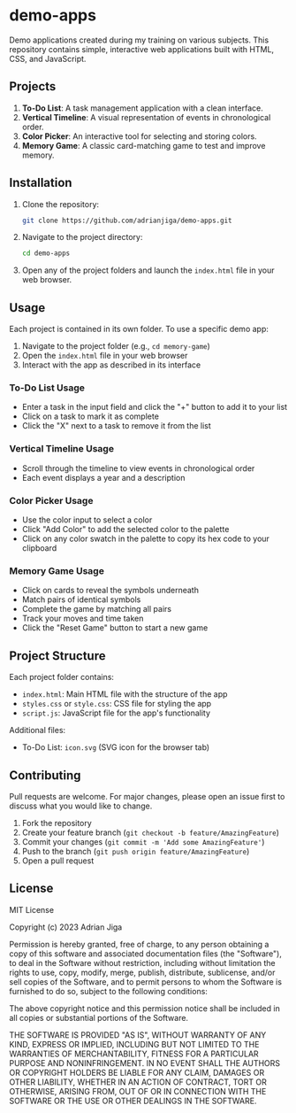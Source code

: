 # demo-apps

Demo applications created during my training on various subjects. This repository contains simple, interactive web applications built with HTML, CSS, and JavaScript.

## Projects

1. **To-Do List**: A task management application with a clean interface.
2. **Vertical Timeline**: A visual representation of events in chronological order.
3. **Color Picker**: An interactive tool for selecting and storing colors.
4. **Memory Game**: A classic card-matching game to test and improve memory.

## Installation

1. Clone the repository:
   ```bash
   git clone https://github.com/adrianjiga/demo-apps.git
   ```
2. Navigate to the project directory:
   ```bash
   cd demo-apps
   ```
3. Open any of the project folders and launch the `index.html` file in your web browser.

## Usage

Each project is contained in its own folder. To use a specific demo app:

1. Navigate to the project folder (e.g., `cd memory-game`)
2. Open the `index.html` file in your web browser
3. Interact with the app as described in its interface

### To-Do List Usage

- Enter a task in the input field and click the "+" button to add it to your list
- Click on a task to mark it as complete
- Click the "X" next to a task to remove it from the list

### Vertical Timeline Usage

- Scroll through the timeline to view events in chronological order
- Each event displays a year and a description

### Color Picker Usage

- Use the color input to select a color
- Click "Add Color" to add the selected color to the palette
- Click on any color swatch in the palette to copy its hex code to your clipboard

### Memory Game Usage

- Click on cards to reveal the symbols underneath
- Match pairs of identical symbols
- Complete the game by matching all pairs
- Track your moves and time taken
- Click the "Reset Game" button to start a new game

## Project Structure

Each project folder contains:

- `index.html`: Main HTML file with the structure of the app
- `styles.css` or `style.css`: CSS file for styling the app
- `script.js`: JavaScript file for the app's functionality

Additional files:

- To-Do List: `icon.svg` (SVG icon for the browser tab)

## Contributing

Pull requests are welcome. For major changes, please open an issue first to discuss what you would like to change.

1. Fork the repository
2. Create your feature branch (`git checkout -b feature/AmazingFeature`)
3. Commit your changes (`git commit -m 'Add some AmazingFeature'`)
4. Push to the branch (`git push origin feature/AmazingFeature`)
5. Open a pull request

## License

MIT License

Copyright (c) 2023 Adrian Jiga

Permission is hereby granted, free of charge, to any person obtaining a copy
of this software and associated documentation files (the "Software"), to deal
in the Software without restriction, including without limitation the rights
to use, copy, modify, merge, publish, distribute, sublicense, and/or sell
copies of the Software, and to permit persons to whom the Software is
furnished to do so, subject to the following conditions:

The above copyright notice and this permission notice shall be included in all
copies or substantial portions of the Software.

THE SOFTWARE IS PROVIDED "AS IS", WITHOUT WARRANTY OF ANY KIND, EXPRESS OR
IMPLIED, INCLUDING BUT NOT LIMITED TO THE WARRANTIES OF MERCHANTABILITY,
FITNESS FOR A PARTICULAR PURPOSE AND NONINFRINGEMENT. IN NO EVENT SHALL THE
AUTHORS OR COPYRIGHT HOLDERS BE LIABLE FOR ANY CLAIM, DAMAGES OR OTHER
LIABILITY, WHETHER IN AN ACTION OF CONTRACT, TORT OR OTHERWISE, ARISING FROM,
OUT OF OR IN CONNECTION WITH THE SOFTWARE OR THE USE OR OTHER DEALINGS IN THE
SOFTWARE.

